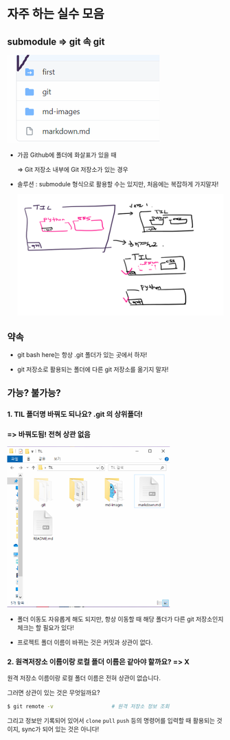 # 자주 하는 실수 모음

## submodule => git 속 git

![image-20210604091558961](md-images/image-20210604091558961.png)

* 가끔 Github에 폴더에 화살표가 있을 때

  => Git 저장소 내부에 Git 저장소가 있는 경우  

* 솔루션 : submodule 형식으로 활용할 수는 있지만, 처음에는 복잡하게 가지말자!

  ![](md-images/image-20210604092118640.png)
  
  

## 약속

* git bash here는 항상 .git 폴더가 있는 곳에서 하자!

* git 저장소로 활용되는 폴더에 다른 git 저장소를 옮기지 말자!

  



## 가능? 불가능?

### 1. TIL 폴더명 바꿔도 되나요? .git 의 상위폴더! 

### => 바꿔도됨! 전혀 상관 없음

<img src="md-images/image-20210604093246731.png" alt="image-20210604093246731" style="zoom:67%;" />

* 폴더 이동도 자유롭게 해도 되지만, 항상 이동할 때 해당 폴더가 다른 git 저장소인지 체크는 할 필요가 있다!

* 프로젝트 폴더 이름이 바뀌는 것은 커밋과 상관이 없다.

  

### 2. 원격저장소 이름이랑 로컬 폴더 이름은 같아야 할까요? =>  X

원격 저장소 이름이랑 로컬 폴더 이름은 전혀 상관이 없습니다.

그러면 상관이 있는 것은 무엇일까요?

```bash
$ git remote -v                   # 원격 저장소 정보 조회 
```

그리고 정보만 기록되어 있어서 `clone` `pull` `push` 등의 명령어를 입력할 때 활용되는 것이지, sync가 되어 있는 것은 아니다!





